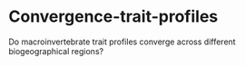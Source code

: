 # Convergence-trait-profiles
Do macroinvertebrate trait profiles converge across different biogeographical regions?

